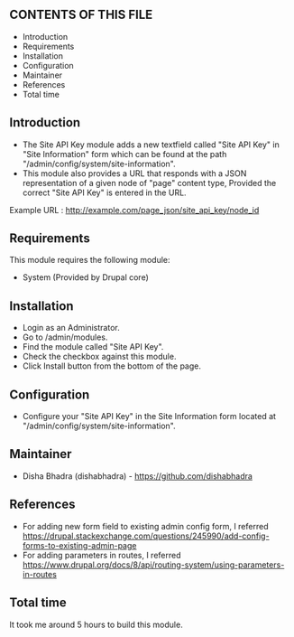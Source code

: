 CONTENTS OF THIS FILE
---------------------

* Introduction
* Requirements
* Installation
* Configuration
* Maintainer
* References
* Total time

Introduction
------------

* The Site API Key module adds a new textfield called "Site API Key"
in "Site Information" form which can be found at the path 
"/admin/config/system/site-information".
* This module also provides a URL that responds with a JSON representation of a 
given node of "page" content type, Provided the correct "Site API Key" is 
entered in the URL.

Example URL : http://example.com/page_json/site_api_key/node_id
 
Requirements
------------

This module requires the following module:
* System (Provided by Drupal core)

Installation
------------

* Login as an Administrator.
* Go to /admin/modules.
* Find the module called "Site API Key".
* Check the checkbox against this module.
* Click Install button from the bottom of the page.

Configuration
-------------

* Configure your "Site API Key" in the Site Information form located at 
"/admin/config/system/site-information".
 
Maintainer
-----------

* Disha Bhadra (dishabhadra) - https://github.com/dishabhadra

References
----------

* For adding new form field to existing admin config form, I referred
https://drupal.stackexchange.com/questions/245990/add-config-forms-to-existing-admin-page
* For adding parameters in routes, I referred
https://www.drupal.org/docs/8/api/routing-system/using-parameters-in-routes

Total time
----------

It took me around 5 hours to build this module.
